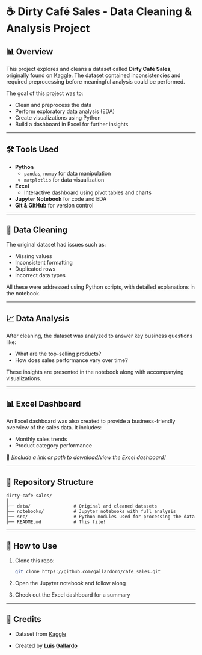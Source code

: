 # ☕ Dirty Café Sales - Data Cleaning & Analysis Project

## 📊 Overview

This project explores and cleans a dataset called **Dirty Café Sales**, originally found on [Kaggle](https://www.kaggle.com/datasets/ahmedmohamed2003/cafe-sales-dirty-data-for-cleaning-training/data). The dataset contained inconsistencies and required preprocessing before meaningful analysis could be performed. 

The goal of this project was to:

- Clean and preprocess the data
- Perform exploratory data analysis (EDA)
- Create visualizations using Python
- Build a dashboard in Excel for further insights

---

## 🛠️ Tools Used

- **Python**
  - `pandas`, `numpy` for data manipulation
  - `matplotlib` for data visualization
- **Excel**
  - Interactive dashboard using pivot tables and charts
- **Jupyter Notebook** for code and EDA
- **Git & GitHub** for version control

---

## 🧹 Data Cleaning

The original dataset had issues such as:

- Missing values
- Inconsistent formatting
- Duplicated rows
- Incorrect data types

All these were addressed using Python scripts, with detailed explanations in the notebook.

---

## 📈 Data Analysis

After cleaning, the dataset was analyzed to answer key business questions like:

- What are the top-selling products?
- How does sales performance vary over time?

These insights are presented in the notebook along with accompanying visualizations.

---

## 📊 Excel Dashboard

An Excel dashboard was also created to provide a business-friendly overview of the sales data. It includes:

- Monthly sales trends
- Product category performance

📎 *[Include a link or path to download/view the Excel dashboard]*

---

## 📂 Repository Structure

```plaintext
dirty-cafe-sales/
│
├── data/                # Original and cleaned datasets
├── notebooks/           # Jupyter notebooks with full analysis
├── src/                 # Python modules used for processing the data
├── README.md            # This file!
```

---

## 📌 How to Use

1. Clone this repo:
   ```bash
   git clone https://github.com/gallardoro/cafe_sales.git

2. Open the Jupyter notebook and follow along

3. Check out the Excel dashboard for a summary

---

## 📌 Credits

- Dataset from [Kaggle](https://www.kaggle.com/datasets/ahmedmohamed2003/cafe-sales-dirty-data-for-cleaning-training/data)

- Created by [**Luis Gallardo**](https://github.com/gallardoro)
